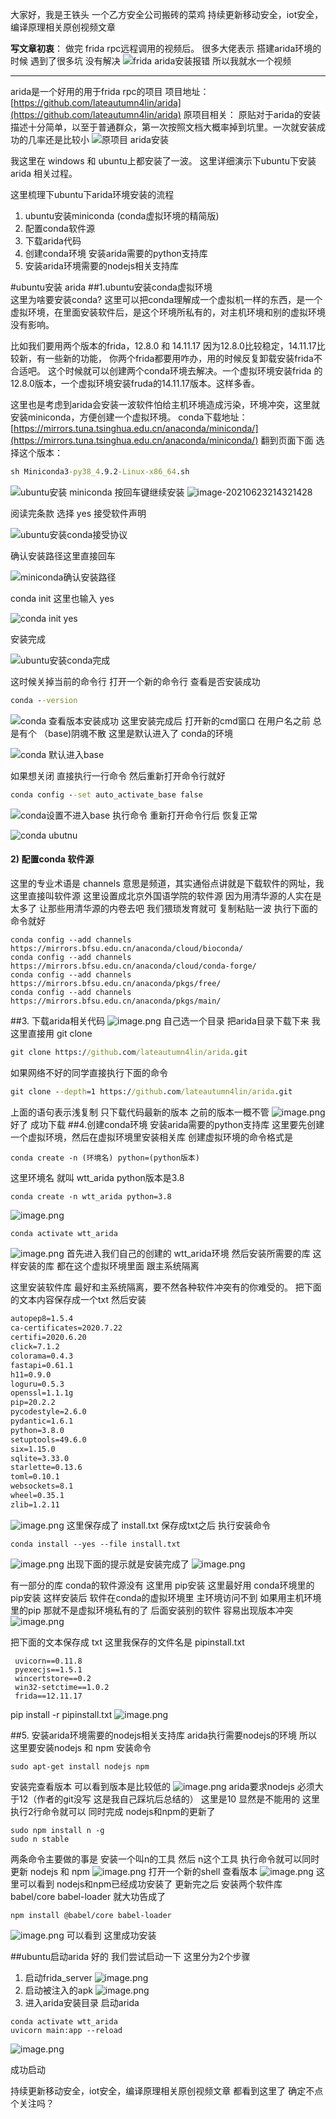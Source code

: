 大家好，我是王铁头 一个乙方安全公司搬砖的菜鸡
持续更新移动安全，iot安全，编译原理相关原创视频文章

**写文章初衷**：
做完 frida rpc远程调用的视频后。
很多大佬表示  搭建arida环境的时候 遇到了很多坑 没有解决
![frida arida安装报错](https://upload-images.jianshu.io/upload_images/25193798-7afbdf8e034f025b.png?imageMogr2/auto-orient/strip%7CimageView2/2/w/1240)
所以我就水一个视频

---

arida是一个好用的用于frida rpc的项目
项目地址：[https://github.com/lateautumn4lin/arida](https://github.com/lateautumn4lin/arida)
原项目相关：
原贴对于arida的安装描述十分简单，以至于普通群众，第一次按照文档大概率掉到坑里。一次就安装成功的几率还是比较小
![原项目 arida安装](https://upload-images.jianshu.io/upload_images/25193798-6f11c7c2d83eb9da.png?imageMogr2/auto-orient/strip%7CimageView2/2/w/1240)

我这里在 windows 和 ubuntu上都安装了一波。
这里详细演示下ubuntu下安装 arida 相关过程。

这里梳理下ubuntu下arida环境安装的流程
1. ubuntu安装miniconda  (conda虚拟环境的精简版)
2. 配置conda软件源
3. 下载arida代码  
4. 创建conda环境 安装arida需要的python支持库
5. 安装arida环境需要的nodejs相关支持库

#ubuntu安装 arida
##1.ubuntu安装conda虚拟环境  
这里为啥要安装conda?
这里可以把conda理解成一个虚拟机一样的东西，是一个虚拟环境，在里面安装软件后，是这个环境所私有的，对主机环境和别的虚拟环境没有影响。

比如我们要用两个版本的frida，12.8.0 和 14.11.17
因为12.8.0比较稳定，14.11.17比较新，有一些新的功能，
你两个frida都要用咋办，用的时候反复卸载安装frida不合适吧。
这个时候就可以创建两个conda环境去解决。一个虚拟环境安装frida 的12.8.0版本，一个虚拟环境安装fruda的14.11.17版本。这样多香。

这里也是考虑到arida会安装一波软件怕给主机环境造成污染，环境冲突，这里就安装miniconda，方便创建一个虚拟环境。
conda下载地址：
[https://mirrors.tuna.tsinghua.edu.cn/anaconda/miniconda/](https://mirrors.tuna.tsinghua.edu.cn/anaconda/miniconda/)
翻到页面下面 选择这个版本：

```cmd
sh Miniconda3-py38_4.9.2-Linux-x86_64.sh
```
![ubuntu安装 miniconda](https://upload-images.jianshu.io/upload_images/25193798-6f8d67c76612e5dc.png?imageMogr2/auto-orient/strip%7CimageView2/2/w/1240)
按回车键继续安装
![image-20210623214321428](https://upload-images.jianshu.io/upload_images/25193798-c786ed379fb06de0.png?imageMogr2/auto-orient/strip%7CimageView2/2/w/1240)

阅读完条款 选择 yes 接受软件声明

![ubuntu安装conda接受协议](https://upload-images.jianshu.io/upload_images/25193798-7290787543448b22.png?imageMogr2/auto-orient/strip%7CimageView2/2/w/1240)

确认安装路径这里直接回车

![miniconda确认安装路径](https://upload-images.jianshu.io/upload_images/25193798-3259a81764676490.png?imageMogr2/auto-orient/strip%7CimageView2/2/w/1240)

conda init 这里也输入 yes

![conda init yes](https://upload-images.jianshu.io/upload_images/25193798-353c2748015665d4.png?imageMogr2/auto-orient/strip%7CimageView2/2/w/1240)

安装完成

![ubuntu安装conda完成](https://upload-images.jianshu.io/upload_images/25193798-b0e7c0b3493e959f.png?imageMogr2/auto-orient/strip%7CimageView2/2/w/1240)

这时候关掉当前的命令行 打开一个新的命令行
查看是否安装成功

```cmd
conda --version
```
![conda 查看版本](https://upload-images.jianshu.io/upload_images/25193798-9bcedf976140d576.png?imageMogr2/auto-orient/strip%7CimageView2/2/w/1240)安装成功
这里安装完成后  打开新的cmd窗口 在用户名之前 总是有个 （base)阴魂不散
这里是默认进入了 conda的环境

![conda 默认进入base](https://upload-images.jianshu.io/upload_images/25193798-46e0b68ce15efe04.png?imageMogr2/auto-orient/strip%7CimageView2/2/w/1240)

如果想关闭 直接执行一行命令 然后重新打开命令行就好

```cmd
conda config --set auto_activate_base false
```
![conda设置不进入base](https://upload-images.jianshu.io/upload_images/25193798-bef162d4f437e592.png?imageMogr2/auto-orient/strip%7CimageView2/2/w/1240)
执行命令  重新打开命令行后 恢复正常

![conda ubutnu](https://upload-images.jianshu.io/upload_images/25193798-093eff30903d8d1c.png?imageMogr2/auto-orient/strip%7CimageView2/2/w/1240)

#### 2) 配置conda 软件源

这里的专业术语是 channels  意思是频道，其实通俗点讲就是下载软件的网址，我这里直接叫软件源
这里设置成北京外国语学院的软件源  因为用清华源的人实在是太多了  让那些用清华源的内卷去吧 我们猥琐发育就可
复制粘贴一波 执行下面的命令就好

```shell
conda config --add channels https://mirrors.bfsu.edu.cn/anaconda/cloud/bioconda/
conda config --add channels https://mirrors.bfsu.edu.cn/anaconda/cloud/conda-forge/
conda config --add channels https://mirrors.bfsu.edu.cn/anaconda/pkgs/free/
conda config --add channels https://mirrors.bfsu.edu.cn/anaconda/pkgs/main/
```
##3. 下载arida相关代码
![image.png](https://upload-images.jianshu.io/upload_images/25193798-482cdff7ffadccd1.png?imageMogr2/auto-orient/strip%7CimageView2/2/w/1240)
自己选一个目录  把arida目录下载下来
我这里直接用 git clone
```cmd
git clone https://github.com/lateautumn4lin/arida.git
```
如果网络不好的同学直接执行下面的命令
```cmd
git clone --depth=1 https://github.com/lateautumn4lin/arida.git
```
上面的语句表示浅复制  只下载代码最新的版本 之前的版本一概不管
![image.png](https://upload-images.jianshu.io/upload_images/25193798-6bbf3277e9429979.png?imageMogr2/auto-orient/strip%7CimageView2/2/w/1240)
好了 成功下载
##4.创建conda环境 安装arida需要的python支持库
这里要先创建一个虚拟环境，然后在虚拟环境里安装相关库
创建虚拟环境的命令格式是
```shell
conda create -n (环境名) python=(python版本)
```
这里环境名 就叫 wtt_arida  python版本是3.8
```
conda create -n wtt_arida python=3.8
```
![image.png](https://upload-images.jianshu.io/upload_images/25193798-194d483411db0b17.png?imageMogr2/auto-orient/strip%7CimageView2/2/w/1240)
```cmd
conda activate wtt_arida
```
![image.png](https://upload-images.jianshu.io/upload_images/25193798-700f3ab363ada98c.png?imageMogr2/auto-orient/strip%7CimageView2/2/w/1240)
首先进入我们自己的创建的 wtt_arida环境
然后安装所需要的库  这样安装的库 都在这个虚拟环境里面  跟主系统隔离

这里安装软件库 最好和主系统隔离，要不然各种软件冲突有的你难受的。
把下面的文本内容保存成一个txt  然后安装
```cmd
autopep8=1.5.4
ca-certificates=2020.7.22
certifi=2020.6.20
click=7.1.2
colorama=0.4.3
fastapi=0.61.1
h11=0.9.0
loguru=0.5.3
openssl=1.1.1g
pip=20.2.2
pycodestyle=2.6.0
pydantic=1.6.1
python=3.8.0
setuptools=49.6.0
six=1.15.0
sqlite=3.33.0
starlette=0.13.6
toml=0.10.1
websockets=8.1
wheel=0.35.1
zlib=1.2.11
```
![image.png](https://upload-images.jianshu.io/upload_images/25193798-8b362451f880dae3.png?imageMogr2/auto-orient/strip%7CimageView2/2/w/1240)
这里保存成了 install.txt   保存成txt之后 执行安装命令
```
conda install --yes --file install.txt
```
![image.png](https://upload-images.jianshu.io/upload_images/25193798-18752a86cf35e7d6.png?imageMogr2/auto-orient/strip%7CimageView2/2/w/1240)
出现下面的提示就是安装完成了 
![image.png](https://upload-images.jianshu.io/upload_images/25193798-eb5ad82e9b316bbb.png?imageMogr2/auto-orient/strip%7CimageView2/2/w/1240)

有一部分的库 conda的软件源没有 这里用 pip安装
这里最好用 conda环境里的pip安装 这样安装后 软件在conda的虚拟环境里 主环境访问不到 
 如果用主机环境里的pip 那就不是虚拟环境私有的了  后面安装别的软件 容易出现版本冲突
![image.png](https://upload-images.jianshu.io/upload_images/25193798-01902039eb792328.png?imageMogr2/auto-orient/strip%7CimageView2/2/w/1240)

把下面的文本保存成 txt 这里我保存的文件名是 pipinstall.txt
```
 uvicorn==0.11.8
 pyexecjs==1.5.1
 wincertstore==0.2
 win32-setctime==1.0.2
 frida==12.11.17
```
pip install -r pipinstall.txt
![image.png](https://upload-images.jianshu.io/upload_images/25193798-fcc7b47cdf50b2f9.png?imageMogr2/auto-orient/strip%7CimageView2/2/w/1240)

 ##5. 安装arida环境需要的nodejs相关支持库
arida执行需要nodejs的环境  所以这里要安装nodejs 和 npm
安装命令
```
sudo apt-get install nodejs npm
```
安装完查看版本 可以看到版本是比较低的 
![image.png](https://upload-images.jianshu.io/upload_images/25193798-e7380e56256f0b41.png?imageMogr2/auto-orient/strip%7CimageView2/2/w/1240)
arida要求nodejs 必须大于12（作者的git没写 这是我自己踩坑后总结的）  这里是10 显然是不能用的
这里执行2行命令就可以 同时完成 nodejs和npm的更新了
```
sudo npm install n -g  
sudo n stable
```
两条命令主要做的事是  安装一个叫n的工具 
然后 n这个工具 执行命令就可以同时更新  nodejs 和 npm
![image.png](https://upload-images.jianshu.io/upload_images/25193798-93a7f0a095f4a3b0.png?imageMogr2/auto-orient/strip%7CimageView2/2/w/1240)
打开一个新的shell 查看版本 
![image.png](https://upload-images.jianshu.io/upload_images/25193798-09ea87231629b6e4.png?imageMogr2/auto-orient/strip%7CimageView2/2/w/1240)
这里可以看到 nodejs和npm已经成功安装了
更新完之后  安装两个软件库  babel/core babel-loader 
就大功告成了
```shell
npm install @babel/core babel-loader
```
![image.png](https://upload-images.jianshu.io/upload_images/25193798-add81916d4278ac3.png?imageMogr2/auto-orient/strip%7CimageView2/2/w/1240)
可以看到 这里成功安装

##ubuntu启动arida
好的 我们尝试启动一下
这里分为2个步骤
1. 启动frida_server 
![image.png](https://upload-images.jianshu.io/upload_images/25193798-27283ed4b0c16806.png?imageMogr2/auto-orient/strip%7CimageView2/2/w/1240)
2. 启动被注入的apk
![image.png](https://upload-images.jianshu.io/upload_images/25193798-f31d3645b219eb72.png?imageMogr2/auto-orient/strip%7CimageView2/2/w/1240)
3. 进入arida安装目录 启动arida 
```shell
conda activate wtt_arida
uvicorn main:app --reload
```

![image.png](https://upload-images.jianshu.io/upload_images/25193798-78d7dfa26a5e2a70.png?imageMogr2/auto-orient/strip%7CimageView2/2/w/1240)

成功启动

持续更新移动安全，iot安全，编译原理相关原创视频文章
都看到这里了  确定不点个关注吗？